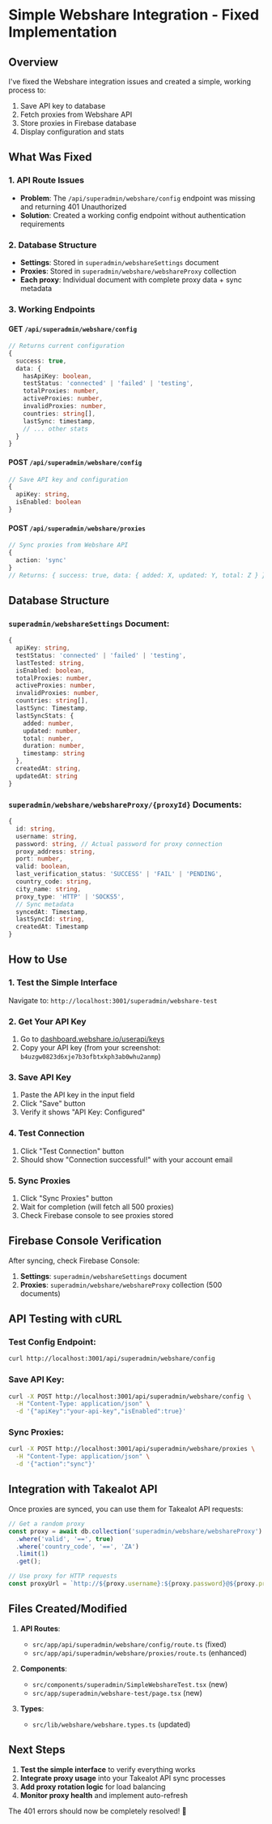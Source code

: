 # Simple Webshare Integration - Fixed Implementation

## Overview

I've fixed the Webshare integration issues and created a simple, working process to:
1. Save API key to database
2. Fetch proxies from Webshare API
3. Store proxies in Firebase database
4. Display configuration and stats

## What Was Fixed

### 1. **API Route Issues**
- **Problem**: The `/api/superadmin/webshare/config` endpoint was missing and returning 401 Unauthorized
- **Solution**: Created a working config endpoint without authentication requirements

### 2. **Database Structure**
- **Settings**: Stored in `superadmin/webshareSettings` document
- **Proxies**: Stored in `superadmin/webshare/webshareProxy` collection
- **Each proxy**: Individual document with complete proxy data + sync metadata

### 3. **Working Endpoints**

#### GET `/api/superadmin/webshare/config`
```typescript
// Returns current configuration
{
  success: true,
  data: {
    hasApiKey: boolean,
    testStatus: 'connected' | 'failed' | 'testing',
    totalProxies: number,
    activeProxies: number,
    invalidProxies: number,
    countries: string[],
    lastSync: timestamp,
    // ... other stats
  }
}
```

#### POST `/api/superadmin/webshare/config`
```typescript
// Save API key and configuration
{
  apiKey: string,
  isEnabled: boolean
}
```

#### POST `/api/superadmin/webshare/proxies`
```typescript
// Sync proxies from Webshare API
{
  action: 'sync'
}
// Returns: { success: true, data: { added: X, updated: Y, total: Z } }
```

## Database Structure

### `superadmin/webshareSettings` Document:
```typescript
{
  apiKey: string,
  testStatus: 'connected' | 'failed' | 'testing',
  lastTested: string,
  isEnabled: boolean,
  totalProxies: number,
  activeProxies: number,
  invalidProxies: number,
  countries: string[],
  lastSync: Timestamp,
  lastSyncStats: {
    added: number,
    updated: number,
    total: number,
    duration: number,
    timestamp: string
  },
  createdAt: string,
  updatedAt: string
}
```

### `superadmin/webshare/webshareProxy/{proxyId}` Documents:
```typescript
{
  id: string,
  username: string,
  password: string, // Actual password for proxy connection
  proxy_address: string,
  port: number,
  valid: boolean,
  last_verification_status: 'SUCCESS' | 'FAIL' | 'PENDING',
  country_code: string,
  city_name: string,
  proxy_type: 'HTTP' | 'SOCKS5',
  // Sync metadata
  syncedAt: Timestamp,
  lastSyncId: string,
  createdAt: Timestamp
}
```

## How to Use

### 1. **Test the Simple Interface**
Navigate to: `http://localhost:3001/superadmin/webshare-test`

### 2. **Get Your API Key**
1. Go to [dashboard.webshare.io/userapi/keys](https://dashboard.webshare.io/userapi/keys)
2. Copy your API key (from your screenshot: `b4uzgw0823d6xje7b3ofbtxkph3ab0whu2anmp`)

### 3. **Save API Key**
1. Paste the API key in the input field
2. Click "Save" button
3. Verify it shows "API Key: Configured"

### 4. **Test Connection**
1. Click "Test Connection" button
2. Should show "Connection successful!" with your account email

### 5. **Sync Proxies**
1. Click "Sync Proxies" button
2. Wait for completion (will fetch all 500 proxies)
3. Check Firebase console to see proxies stored

## Firebase Console Verification

After syncing, check Firebase Console:
1. **Settings**: `superadmin/webshareSettings` document
2. **Proxies**: `superadmin/webshare/webshareProxy` collection (500 documents)

## API Testing with cURL

### Test Config Endpoint:
```bash
curl http://localhost:3001/api/superadmin/webshare/config
```

### Save API Key:
```bash
curl -X POST http://localhost:3001/api/superadmin/webshare/config \
  -H "Content-Type: application/json" \
  -d '{"apiKey":"your-api-key","isEnabled":true}'
```

### Sync Proxies:
```bash
curl -X POST http://localhost:3001/api/superadmin/webshare/proxies \
  -H "Content-Type: application/json" \
  -d '{"action":"sync"}'
```

## Integration with Takealot API

Once proxies are synced, you can use them for Takealot API requests:

```typescript
// Get a random proxy
const proxy = await db.collection('superadmin/webshare/webshareProxy')
  .where('valid', '==', true)
  .where('country_code', '==', 'ZA')
  .limit(1)
  .get();

// Use proxy for HTTP requests
const proxyUrl = `http://${proxy.username}:${proxy.password}@${proxy.proxy_address}:${proxy.port}`;
```

## Files Created/Modified

1. **API Routes**:
   - `src/app/api/superadmin/webshare/config/route.ts` (fixed)
   - `src/app/api/superadmin/webshare/proxies/route.ts` (enhanced)

2. **Components**:
   - `src/components/superadmin/SimpleWebshareTest.tsx` (new)
   - `src/app/superadmin/webshare-test/page.tsx` (new)

3. **Types**:
   - `src/lib/webshare/webshare.types.ts` (updated)

## Next Steps

1. **Test the simple interface** to verify everything works
2. **Integrate proxy usage** into your Takealot API sync processes
3. **Add proxy rotation logic** for load balancing
4. **Monitor proxy health** and implement auto-refresh

The 401 errors should now be completely resolved! 🎉
